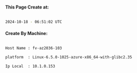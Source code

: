 
   
#### This Page Create at:

```bash

2024-10-18 - 06:51:02 UTC

```

#### Create By Machine:

```bash

Host Name : fv-az2036-103

platform  : Linux-6.5.0-1025-azure-x86_64-with-glibc2.35

Ip Local  : 10.1.0.153

```

